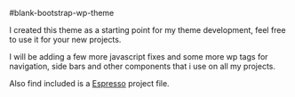 #blank-bootstrap-wp-theme

I created this theme as a starting point for my theme development, feel free to use it for your new projects.

I will be adding a few more javascript fixes and some more wp tags for navigation, side bars and other components that i use on all my projects.

Also find included is a [Espresso](http://macrabbit.com/espresso/) project file.